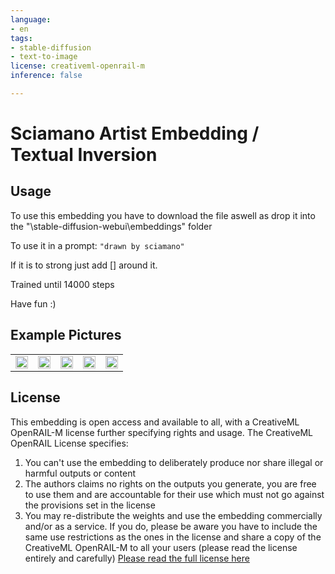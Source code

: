 ```yaml
---
language:
- en
tags:
- stable-diffusion
- text-to-image
license: creativeml-openrail-m
inference: false

---
```


# Sciamano Artist Embedding / Textual Inversion

## Usage
To use this embedding you have to download the file aswell as drop it into the "\stable-diffusion-webui\embeddings" folder

To use it in a prompt: ```"drawn by sciamano"```

If it is to strong just add [] around it.

Trained until 14000 steps

Have fun :)

## Example Pictures

<table>
  <tr>
    <td><img src=https://i.imgur.com/xlHVUJ4.png width=100% height=100%/></td>
    <td><img src=https://i.imgur.com/Nsqdc5Q.png width=100% height=100%/></td>
    <td><img src=https://i.imgur.com/Av4NTd8.png width=100% height=100%/></td>
    <td><img src=https://i.imgur.com/ctVCTiY.png width=100% height=100%/></td>
    <td><img src=https://i.imgur.com/kO6IE4S.png width=100% height=100%/></td>
   </tr>
</table>

## License

This embedding is open access and available to all, with a CreativeML OpenRAIL-M license further specifying rights and usage.
The CreativeML OpenRAIL License specifies: 

1. You can't use the embedding to deliberately produce nor share illegal or harmful outputs or content 
2. The authors claims no rights on the outputs you generate, you are free to use them and are accountable for their use which must not go against the provisions set in the license
3. You may re-distribute the weights and use the embedding commercially and/or as a service. If you do, please be aware you have to include the same use restrictions as the ones in the license and share a copy of the CreativeML OpenRAIL-M to all your users (please read the license entirely and carefully)
[Please read the full license here](https://huggingface.co/spaces/CompVis/stable-diffusion-license)